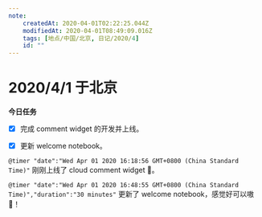 ```yaml
---
note:
    createdAt: 2020-04-01T02:22:25.044Z
    modifiedAt: 2020-04-01T08:49:09.016Z
    tags: [地点/中国/北京, 日记/2020/4]
    id: ""
---
```

# 2020/4/1 于北京

**今日任务**

* [x] 完成 comment widget 的开发并上线。
* [x] 更新 welcome notebook。


`@timer "date":"Wed Apr 01 2020 16:18:56 GMT+0800 (China Standard Time)"`
刚刚上线了 cloud comment widget 🐼。

`@timer "date":"Wed Apr 01 2020 16:48:55 GMT+0800 (China Standard Time)","duration":"30 minutes"`
更新了 welcome notebook，感觉好可以嗷🍊！